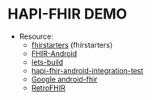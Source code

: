 # HAPI-FHIR DEMO

* Resource:
    * [fhirstarters](https://github.com/FirelyTeam/fhirstarters) (fhirstarters)
    * [FHIR-Android](https://github.com/SynappzMA/FHIR-Android)
    * [lets-build](https://github.com/hapifhir/lets-build)
    * [hapi-fhir-android-integration-test](https://github.com/hapifhir/hapi-fhir-android-integration-test)
    * [Google android-fhir](https://github.com/google/android-fhir)
    * [RetroFHIR](https://github.com/davidvaccaro/RetroFHIR)